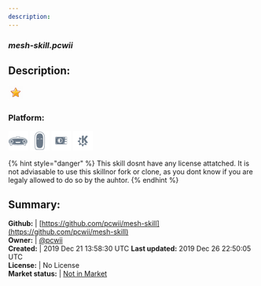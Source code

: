 ```yaml
---
description: 
---
```


### _mesh-skill.pcwii_  
## Description:  
  
![](../.gitbook/assets/star.png)  
### Platform:  
 ![Mark I](../.gitbook/assets/mark-1-icon.png)  ![Mark II](../.gitbook/assets/mark-2-icon.png)  ![Picroft](../.gitbook/assets/picroft-icon.png)  ![plasmoid](../.gitbook/assets/kde.png)   
  
{% hint style="danger" %}
This skill dosnt have any license attatched. It is not adviasable to use this skillnor fork or clone, as you dont know if you are legaly allowed to do so by the auhtor.
{% endhint %}
  
## Summary:  
**Github:** | [https://github.com/pcwii/mesh-skill](https://github.com/pcwii/mesh-skill)  
**Owner:** | [@pcwii](https://github.com/pcwii)  
**Created:** | 2019 Dec 21 13:58:30 UTC  **Last updated:** 2019 Dec 26 22:50:05 UTC  
**License:** | No License  
**Market status:** | [Not in Market](https://market.mycroft.ai/skill/)  

